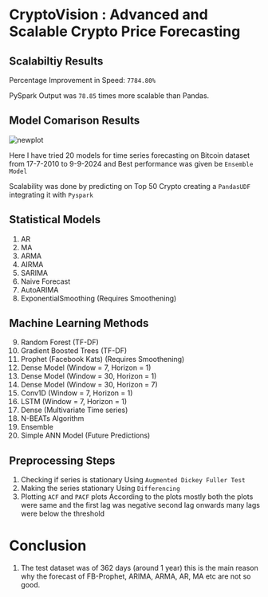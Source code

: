 # CryptoVision : Advanced and Scalable Crypto Price Forecasting

## Scalabiltiy Results
Percentage Improvement in Speed: `7784.80%`

PySpark Output was `78.85` times more scalable than Pandas.

## Model Comarison Results
![newplot](https://github.com/user-attachments/assets/9c876dca-4725-4173-bd86-250d761a4d4e)

Here I have tried 20 models for time series forecasting on Bitcoin dataset from 17-7-2010 to 9-9-2024 and Best performance was given be `Ensemble Model`

Scalability was done by predicting on Top 50 Crypto creating a `PandasUDF` integrating it with `Pyspark`

## Statistical Models
1. AR 
2. MA
3. ARMA
4. AIRMA
5. SARIMA
6. Naive Forecast
7. AutoARIMA
8. ExponentialSmoothing (Requires Smoothening)

## Machine Learning Methods
9. Random Forest (TF-DF)
10. Gradient Boosted Trees (TF-DF)
11. Prophet (Facebook Kats) (Requires Smoothening)
12. Dense Model (Window = 7, Horizon = 1)
13. Dense Model (Window = 30, Horizon = 1)
14. Dense Model (Window = 30, Horizon = 7)
15. Conv1D (Window = 7, Horizon = 1)
16. LSTM (Window = 7, Horizon = 1)
17. Dense (Multivariate Time series)
18. N-BEATs Algorithm
19. Ensemble
20. Simple ANN Model (Future Predictions)

## Preprocessing Steps
1. Checking if series is stationary
   Using `Augmented Dickey Fuller Test`
2. Making the series stationary
   Using `Differencing`
3. Plotting `ACF` and `PACF` plots
   According to the plots mostly both the plots were same and the first lag was negative second lag onwards many lags were below the threshold

# Conclusion 
1. The test dataset was of 362 days (around 1 year) this is the main reason why the forecast of FB-Prophet, ARIMA, ARMA, AR, MA etc are not so good.
